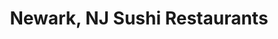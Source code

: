 ---
layout: city
title: Newark, NJ Sushi Restaurants
permalink: /new-jersey/newark/
stateAbbr: NJ
stateName: New Jersey
cityName: Newark
---